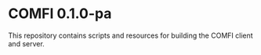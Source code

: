 # COMFI 0.1.0-pa

This repository contains scripts and resources for building the COMFI client and server.
